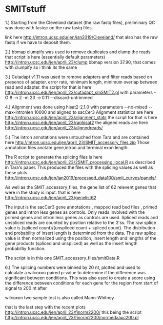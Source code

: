 # SMITstuff


1.)
Starting from the Cleveland dataset (the raw fastq files),
preliminary QC was done with fastqc on the raw fastq files.

link  here
http://intron.ucsc.edu/jen/jan2019/Cleveland/
that also has the raw fastq if we have to deposit them.


2.)
bbmap clumpify was used to remove duplicates and clump the reads
that script is here (essentially default parameters)
http://intron.ucsc.edu/jen/april_23/clump
bbmap version 37.90, that comes with clumpify so i think its the same

3.)
Cutadapt v1.11 was used to remove adapters and filter reads based on
presence of adapter, error rate, minimum length,
minimum overlap between read and adapter.
the script for that is here
http://intron.ucsc.edu/jen/april_23/cutadapt_smSMIT2.pl
with parameters
-O 8 -n 2 -m 23 -e 0.11
--discard-untrimmed


4.)
Alignment was done using  hisat2-2.1.0
with parameters --no-mixed --max-intronlen 10000 and aligned to sacCer3
Alignment statistics are here
http://intron.ucsc.edu/jen/april_23/alignment_stats
the script for that is here
http://intron.ucsc.edu/jen/april_23/raphisat2
the aligned reads are here
http://intron.ucsc.edu/jen/april_23/alignedreads/

5.)
The intron annotations were untouched from Tara and are contained here
http://intron.ucsc.edu/jen/april_23/SMIT_accessory_files.zip
Those annotation files anotate gene,intron and terminal exon length.

The R script to generate the splicing files is here
http://intron.ucsc.edu/jen/april_23/2SMIT_processing_local.R
as described in Tara's paper. This produced the files with the
splicing values as well as these plots
http://intron.ucsc.edu/jen/jan2019/processed_data100/smit_curves/panels/

As well as the SMIT_accessory_files, the gene list of 62 relevent genes that were
in the study is input.
that is here
http://intron.ucsc.edu/jen/april_23/genelist62

The input is the sacCer3 gene annotations , mapped read bed files , primed genes
and intron less genes as controls.
Only reads involved with the primed genes and intron less genes as controls are used.
Spliced reads and unspliced reads are counted by position relative to the 3'ss.
The raw splice value is (spliced count)/(unspliced count + spliced count).
The distribution and probability of insert length is determined from the data.
The raw splice value is then normalized using the position, insert length and lengths of the gene products (spliced and unspliced) as well as the insert length probabiltiy function.

The script is in this one SMIT_accessory_files/smitData.R



6.)
The splicing numbers were binned by 20 nt,  plotted and used to
calculate a wilcoxon paired  p-value to determine
if the difference was significant between conditions.
This was also used to create a score using the difference
between conditions for each gene for the region from start of signal to 200 nt after

wilcoxon two sample test is also called Mann-Whitney

that is the last step with the recent plots
http://intron.ucsc.edu/jen/april_23/finorm2200/
this being the script
http://intron.ucsc.edu/jen/april_23/finorm2200/normedaauc200.pl

